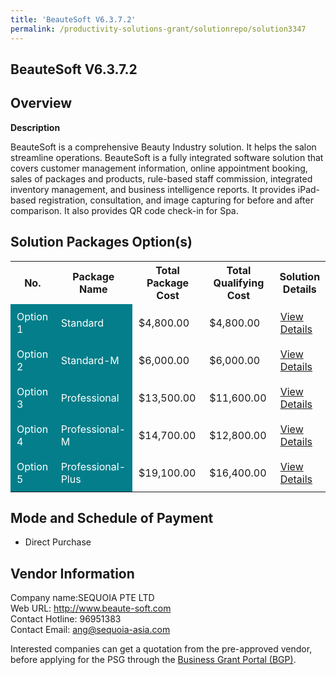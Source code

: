 ```yaml
---
title: 'BeauteSoft V6.3.7.2'
permalink: /productivity-solutions-grant/solutionrepo/solution3347
---
```


## BeauteSoft V6.3.7.2

## Overview

**Description**

BeauteSoft is a comprehensive Beauty Industry solution. It helps the salon streamline operations. BeauteSoft is a fully integrated software solution that covers customer management information, online appointment booking, sales of packages and products, rule-based staff commission, integrated inventory management, and business intelligence reports. It provides iPad-based registration, consultation, and image capturing for before and after comparison. It also provides QR code check-in for Spa.

## Solution Packages Option(s)

<table>
<tr>
<th><b>No.</b></th>
<th><b>Package Name</b></th>
<th><b>Total Package Cost</b></th>
<th><b>Total Qualifying Cost</b></th>
<th><b>Solution Details</b></th>
</tr>
<tr>
<td style='padding: 10px; background-color: #037E8A; color: #FFFFFF;'>Option 1</td>
<td style='padding: 10px; background-color: #037E8A; color: #FFFFFF;'>Standard</td>
<td style='padding: 10px;'>$4,800.00</td>
<td style='padding: 10px;'>$4,800.00</td>
<td style='padding: 10px;'><a href='https://www.gobusiness.gov.sg/images/psg/Sequoia_Desensitised_Annex_3_Part_1.pdf' target='_blank'>View Details</a></td>
</tr>
<tr>
<td style='padding: 10px; background-color: #037E8A; color: #FFFFFF;'>Option 2</td>
<td style='padding: 10px; background-color: #037E8A; color: #FFFFFF;'>Standard-M</td>
<td style='padding: 10px;'>$6,000.00</td>
<td style='padding: 10px;'>$6,000.00</td>
<td style='padding: 10px;'><a href='https://www.gobusiness.gov.sg/images/psg/Sequoia_Desensitised_Annex_3_Part_2.pdf' target='_blank'>View Details</a></td>
</tr>
<tr>
<td style='padding: 10px; background-color: #037E8A; color: #FFFFFF;'>Option 3</td>
<td style='padding: 10px; background-color: #037E8A; color: #FFFFFF;'>Professional</td>
<td style='padding: 10px;'>$13,500.00</td>
<td style='padding: 10px;'>$11,600.00</td>
<td style='padding: 10px;'><a href='https://www.gobusiness.gov.sg/images/psg/Sequoia_Desensitised_Annex_3_Part_3.pdf' target='_blank'>View Details</a></td>
</tr>
<tr>
<td style='padding: 10px; background-color: #037E8A; color: #FFFFFF;'>Option 4</td>
<td style='padding: 10px; background-color: #037E8A; color: #FFFFFF;'>Professional-M</td>
<td style='padding: 10px;'>$14,700.00</td>
<td style='padding: 10px;'>$12,800.00</td>
<td style='padding: 10px;'><a href='https://www.gobusiness.gov.sg/images/psg/Sequoia_Desensitised_Annex_3_Part_4.pdf' target='_blank'>View Details</a></td>
</tr>
<tr>
<td style='padding: 10px; background-color: #037E8A; color: #FFFFFF;'>Option 5</td>
<td style='padding: 10px; background-color: #037E8A; color: #FFFFFF;'>Professional-Plus</td>
<td style='padding: 10px;'>$19,100.00</td>
<td style='padding: 10px;'>$16,400.00</td>
<td style='padding: 10px;'><a href='https://www.gobusiness.gov.sg/images/psg/Sequoia_Desensitised_Annex_3_Part_5.pdf' target='_blank'>View Details</a></td>
</tr>
</table>

## Mode and Schedule of Payment

 - Direct Purchase

## Vendor Information

 Company name:SEQUOIA PTE LTD<br>Web URL: http://www.beaute-soft.com <br>Contact Hotline: 96951383 <br>Contact Email: ang@sequoia-asia.com 

Interested companies can get a quotation from the pre-approved vendor, before applying for the PSG through the <a href='https://www.businessgrants.gov.sg/' target='_blank' rel='noopener'>Business Grant Portal (BGP)</a>.

<script src="/jquery/resize-tables.js"></script>
